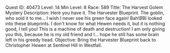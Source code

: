 Quest ID: 40473
Level: 14
Min Level: 8
Race: 589
Title: The Harvest Golem Mystery
Description: Here you have it. The Harvester Blueprint. The goblin, who sold it to me... I wish I never see his green face again! Bah!$B$BI looked into these blueprints. I don't know for what Hewen needs it, but it is nothing good, I tell you! This is a machine of death and destruction! I am only giving you this, because he is my old friend and I... hope he still has some brain left in his greedy head.
Objective: Bring the Harvester Blueprint back to Christopher Hewen at Sentinel Hill in Westfall.
